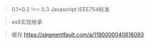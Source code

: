 > 0.1+0.2 !== 0.3 Javascript IEEE754标准


> es5实现继承


> 缓存 https://segmentfault.com/a/1190000040616093
